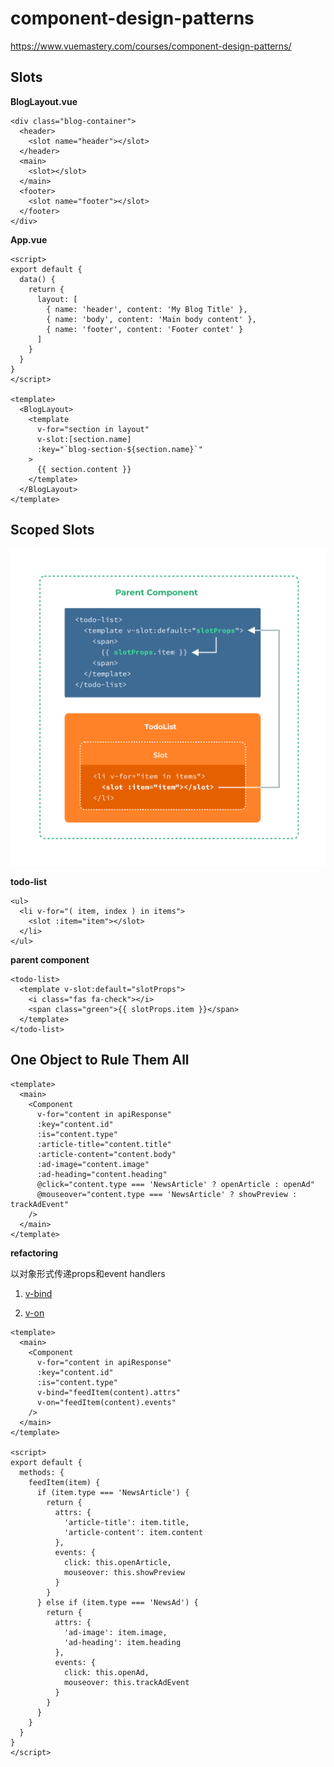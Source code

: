 # component-design-patterns
https://www.vuemastery.com/courses/component-design-patterns/

## Slots

**BlogLayout.vue**
```vue
<div class="blog-container">
  <header>
    <slot name="header"></slot>
  </header>
  <main>
    <slot></slot>
  </main>
  <footer>
    <slot name="footer"></slot>
  </footer>
</div>
```

**App.vue**
```vue
<script>
export default {
  data() {
    return {
      layout: [
        { name: 'header', content: 'My Blog Title' },
        { name: 'body', content: 'Main body content' },
        { name: 'footer', content: 'Footer contet' }
      ]
    }
  }
}
</script>

<template>
  <BlogLayout>
    <template 
      v-for="section in layout" 
      v-slot:[section.name]
      :key="`blog-section-${section.name}`"
    >
      {{ section.content }}
    </template>
  </BlogLayout>
</template>
```

## Scoped Slots
![scoped](./images/scoped-slot.png) 

**todo-list**

```vue
<ul>
  <li v-for="( item, index ) in items">
    <slot :item="item"></slot>
  </li>
</ul>
```

**parent component**

```vue
<todo-list>
  <template v-slot:default="slotProps">
    <i class="fas fa-check"></i>
    <span class="green">{{ slotProps.item }}</span>
  </template>
</todo-list>

```

## One Object to Rule Them All

```vue
<template>
  <main>
    <Component 
      v-for="content in apiResponse"
      :key="content.id"
      :is="content.type"
      :article-title="content.title"
      :article-content="content.body"
      :ad-image="content.image"
      :ad-heading="content.heading"
      @click="content.type === 'NewsArticle' ? openArticle : openAd"
      @mouseover="content.type === 'NewsArticle' ? showPreview : trackAdEvent"
    />
  </main>
</template>
```

**refactoring** 

以对象形式传递props和event handlers

1. [v-bind](https://v3.vuejs.org/api/directives.html#v-bind)

2. [v-on](https://v3.vuejs.org/api/directives.html#v-on)

```vue
<template>
  <main>
    <Component 
      v-for="content in apiResponse"
      :key="content.id"
      :is="content.type"
      v-bind="feedItem(content).attrs"
      v-on="feedItem(content).events"
    />
  </main>
</template>

<script>
export default {
  methods: {
    feedItem(item) {
      if (item.type === 'NewsArticle') {
        return {
          attrs: {
            'article-title': item.title,
            'article-content': item.content
          },
          events: {
            click: this.openArticle,
            mouseover: this.showPreview
          }
        }
      } else if (item.type === 'NewsAd') {
        return {
          attrs: {
            'ad-image': item.image,
            'ad-heading': item.heading
          },
          events: {
            click: this.openAd,
            mouseover: this.trackAdEvent
          }
        }
      }
    }
  }
}
</script>
```
